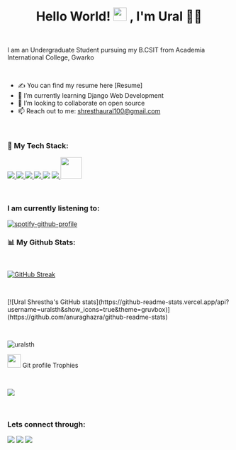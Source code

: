 <h1 align="center">Hello World! <img src="https://raw.githubusercontent.com/MartinHeinz/MartinHeinz/master/wave.gif" width="30px" height="30px" />
, I'm Ural 👦‍💻</h1>
<br>

I am an Undergraduate Student
pursuing my B.CSIT from Academia International College, Gwarko

<br>


- ✍ You can find my resume here [Resume]
- 🌱 I’m currently learning Django Web Development
- 👯 I’m looking to collaborate on open source
- 📫 Reach out to me: shresthaural100@gmail.com

<br>


### 🚀 My Tech Stack:

<p align="left">
    <a href="https://www.w3.org/html/" target="_blank"> <img src="https://img.icons8.com/color/48/000000/html-5.png"/> </a>
    <a href="https://www.w3schools.com/css/" target="_blank"> <img src="https://img.icons8.com/color/48/000000/css3.png"/> </a>
    <a href="https://getbootstrap.com" target="_blank"> <img src="https://img.icons8.com/color/48/000000/bootstrap.png"/> </a>
    <a href="https://developer.mozilla.org/en-US/docs/Web/JavaScript" target="_blank"> <img src="https://img.icons8.com/color/48/000000/javascript.png"/> </a>
    <a href="https://en.wikipedia.org/wiki/C%2B%2B"><img src="https://img.icons8.com/color/48/000000/c-plus-plus-logo.png"/></a>
    <a href="https://www.python.org" target="_blank"> <img src="https://img.icons8.com/color/48/000000/python.png"/> </a>
    <a href="https://www.djangoproject.com/" target="_blank"> <img src="https://icon-icons.com/downloadimage.php?id=130645&root=2107/PNG/512/&file=file_type_django_icon_130645.png" height="48px" width="48px"/> </a>
</p>

<br>

### I am currently listening to:

[![spotify-github-profile](https://spotify-github-profile.vercel.app/api/view?uid=kohux1jvi7ze8o2lc2mqe49uz&cover_image=true&theme=natemoo-re&bar_color=53b14f&bar_color_cover=false)](https://github.com/kittinan/spotify-github-profile)
<br>


### 📊 My Github Stats:
<br/>

[![GitHub Streak](https://github-readme-streak-stats.herokuapp.com?user=uralsth&theme=gruvbox&hide_border=true&date_format=M%20j%5B%2C%20Y%5D)](https://git.io/streak-stats)

<br>

<p>
[![Ural Shrestha's GitHub stats](https://github-readme-stats.vercel.app/api?username=uralsth&show_icons=true&theme=gruvbox)](https://github.com/anuraghazra/github-readme-stats)
</p>
<br>

<p align='left'>
  <img align="left" src="https://github-readme-stats.vercel.app/api/top-langs?username=uralsth&show_icons=true&locale=en&layout=compact&theme=chartreuse-dark" alt="uralsth" />  
</p>  

<br/>
<p align="left"><img src="https://media.giphy.com/media/QaMcXSekUWx7aogAUr/giphy.gif" width="30" />&nbsp;Git profile Trophies</p><br>
<p align="left"><img src = "https://github-profile-trophy.vercel.app/?username=uralsth&theme=juicyfresh&no-bg=true"/></p>
<br>

### Lets connect through:
<a href="https://www.facebook.com/ural.shrestha.07/"><img src="https://img.icons8.com/fluency/48/000000/meta.png"/></a>
<a href="https://twitter.com/gooner_ural"><img src="https://img.icons8.com/color/48/000000/twitter--v1.png"/></a>
<a href="https://www.linkedin.com/in/ural-shrestha-20196723a/"><img src="https://img.icons8.com/color/48/000000/linkedin.png"/></a>
